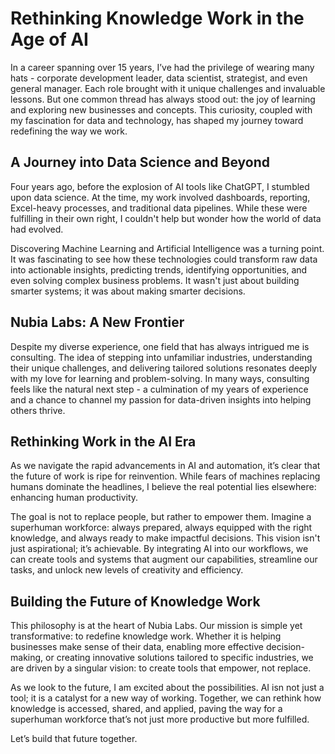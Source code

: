 # Rethinking Knowledge Work in the Age of AI

In a career spanning over 15 years, I’ve had the privilege of wearing many hats - corporate development leader, data scientist, strategist, and even general manager. Each role brought with it unique challenges and invaluable lessons. But one common thread has always stood out: the joy of learning and exploring new businesses and concepts. This curiosity, coupled with my fascination for data and technology, has shaped my journey toward redefining the way we work.

## A Journey into Data Science and Beyond

Four years ago, before the explosion of AI tools like ChatGPT, I stumbled upon data science. At the time, my work involved dashboards, reporting, Excel-heavy processes, and traditional data pipelines. While these were fulfilling in their own right, I couldn't help but wonder how the world of data had evolved.

Discovering Machine Learning and Artificial Intelligence was a turning point. It was fascinating to see how these technologies could transform raw data into actionable insights, predicting trends, identifying opportunities, and even solving complex business problems. It wasn't just about building smarter systems; it was about making smarter decisions.

## Nubia Labs: A New Frontier

Despite my diverse experience, one field that has always intrigued me is consulting. The idea of stepping into unfamiliar industries, understanding their unique challenges, and delivering tailored solutions resonates deeply with my love for learning and problem-solving. In many ways, consulting feels like the natural next step - a culmination of my years of experience and a chance to channel my passion for data-driven insights into helping others thrive.

## Rethinking Work in the AI Era

As we navigate the rapid advancements in AI and automation, it’s clear that the future of work is ripe for reinvention. While fears of machines replacing humans dominate the headlines, I believe the real potential lies elsewhere: enhancing human productivity.

The goal is not to replace people, but rather to empower them. Imagine a superhuman workforce: always prepared, always equipped with the right knowledge, and always ready to make impactful decisions. This vision isn't just aspirational; it’s achievable. By integrating AI into our workflows, we can create tools and systems that augment our capabilities, streamline our tasks, and unlock new levels of creativity and efficiency.

## Building the Future of Knowledge Work

This philosophy is at the heart of Nubia Labs. Our mission is simple yet transformative: to redefine knowledge work. Whether it is helping businesses make sense of their data, enabling more effective decision-making, or creating innovative solutions tailored to specific industries, we are driven by a singular vision: to create tools that empower, not replace.

As we look to the future, I am excited about the possibilities. AI isn not just a tool; it is a catalyst for a new way of working. Together, we can rethink how knowledge is accessed, shared, and applied, paving the way for a superhuman workforce that’s not just more productive but more fulfilled.

Let’s build that future together.
